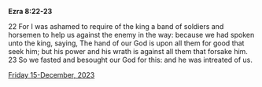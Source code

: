 **Ezra 8:22-23**

22 For I was ashamed to require of the king a band of soldiers and horsemen to help us against the enemy in the way: because we had spoken unto the king, saying, The hand of our God is upon all them for good that seek him; but his power and his wrath is against all them that forsake him. 23 So we fasted and besought our God for this: and he was intreated of us.

[Friday 15-December, 2023](https://getbible.life/kjv/Ezra/8/22-23)
